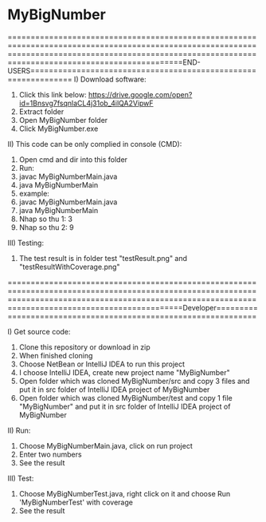 # MyBigNumber
========================================================================================================================================================================================================END-USERS===============================================================
I) Download software:
1) Click this link below:
   https://drive.google.com/open?id=1Bnsvg7fsqnlaCL4j31ob_4ilQA2VipwF
2) Extract folder
3) Open MyBigNumber folder
4) Click MyBigNumber.exe

II) This code can be only complied in console (CMD): 
1) Open cmd and dir into this folder
2) Run:
3) javac MyBigNumberMain.java
4) java MyBigNumberMain
5) example: 
6) javac MyBigNumberMain.java
7) java MyBigNumberMain
8) Nhap so thu 1: 3
9) Nhap so thu 2: 9

III) Testing:
1) The test result is in folder test "testResult.png" and "testResultWithCoverage.png"



========================================================================================================================================================================================================Developer===============================================================

I) Get source code:
1) Clone this repository or download in zip
2) When finished cloning
3) Choose NetBean or IntelliJ IDEA to run this project
4) I choose IntelliJ IDEA, create new project name "MyBigNumber"
4) Open folder which was cloned MyBigNumber/src and copy 3 files and put it in src folder of IntelliJ IDEA project of MyBigNumber
5) Open folder which was cloned MyBigNumber/test and copy 1 file "MyBigNumber" and put it in src folder of IntelliJ IDEA project of MyBigNumber

II) Run:
1) Choose MyBigNumberMain.java, click on run project
2) Enter two numbers
3) See the result

III) Test:
1) Choose MyBigNumberTest.java, right click on it and choose Run 'MyBigNumberTest' with coverage
2) See the result

